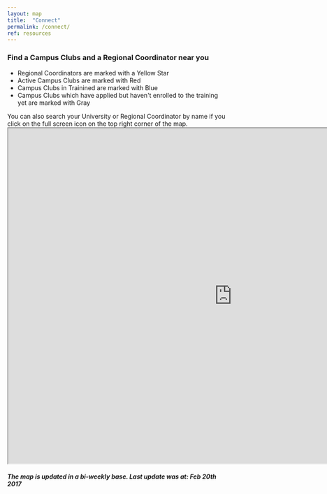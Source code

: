 ```yaml
---
layout: map
title:  "Connect"
permalink: /connect/
ref: resources
---
```


### Find a Campus Clubs and a Regional Coordinator near you
<ul>
<li>Regional Coordinators are marked with a Yellow Star</li>
<li>Active Campus Clubs are marked with Red</li>
<li>Campus Clubs in Trainined are marked with Blue</li>
<li>Campus Clubs which have applied but haven't enrolled to the training yet are marked with Gray</li>
</ul>
You can also search your University or Regional Coordinator by name if you click on the full screen icon on the top right corner of the map.

<iframe src="https://www.google.com/maps/d/u/1/embed?mid=1EIAJlq6o94i3o-OQ9jc_OHBf5ZQ" width="1024" height="768"></iframe>

##### The map is updated in a bi-weekly base. Last update was at: Feb 20th 2017
